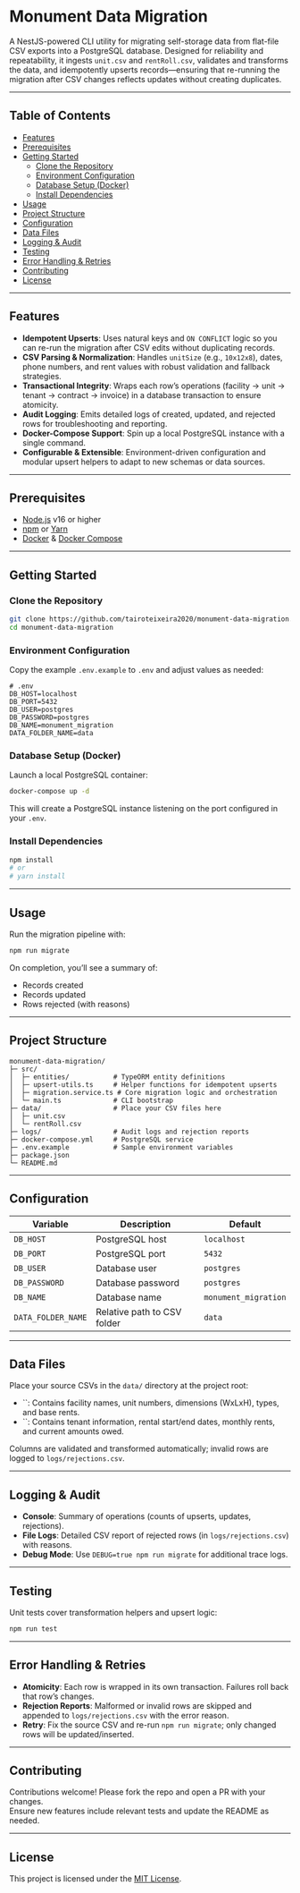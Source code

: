 # Monument Data Migration

&#x20;

A NestJS-powered CLI utility for migrating self-storage data from flat-file CSV exports into a PostgreSQL database. Designed for reliability and repeatability, it ingests `unit.csv` and `rentRoll.csv`, validates and transforms the data, and idempotently upserts records—ensuring that re-running the migration after CSV changes reflects updates without creating duplicates.

---

## Table of Contents

- [Features](#features)
- [Prerequisites](#prerequisites)
- [Getting Started](#getting-started)
  - [Clone the Repository](#clone-the-repository)
  - [Environment Configuration](#environment-configuration)
  - [Database Setup (Docker)](#database-setup-docker)
  - [Install Dependencies](#install-dependencies)
- [Usage](#usage)
- [Project Structure](#project-structure)
- [Configuration](#configuration)
- [Data Files](#data-files)
- [Logging & Audit](#logging--audit)
- [Testing](#testing)
- [Error Handling & Retries](#error-handling--retries)
- [Contributing](#contributing)
- [License](#license)

---

## Features

- **Idempotent Upserts**: Uses natural keys and `ON CONFLICT` logic so you can re-run the migration after CSV edits without duplicating records.
- **CSV Parsing & Normalization**: Handles `unitSize` (e.g., `10x12x8`), dates, phone numbers, and rent values with robust validation and fallback strategies.
- **Transactional Integrity**: Wraps each row’s operations (facility → unit → tenant → contract → invoice) in a database transaction to ensure atomicity.
- **Audit Logging**: Emits detailed logs of created, updated, and rejected rows for troubleshooting and reporting.
- **Docker-Compose Support**: Spin up a local PostgreSQL instance with a single command.
- **Configurable & Extensible**: Environment-driven configuration and modular upsert helpers to adapt to new schemas or data sources.

---

## Prerequisites

- [Node.js](https://nodejs.org/) v16 or higher
- [npm](https://www.npmjs.com/) or [Yarn](https://yarnpkg.com/)
- [Docker](https://www.docker.com/) & [Docker Compose](https://docs.docker.com/compose/)

---

## Getting Started

### Clone the Repository

```bash
git clone https://github.com/tairoteixeira2020/monument-data-migration.git
cd monument-data-migration
```

### Environment Configuration

Copy the example `.env.example` to `.env` and adjust values as needed:

```
# .env
DB_HOST=localhost
DB_PORT=5432
DB_USER=postgres
DB_PASSWORD=postgres
DB_NAME=monument_migration
DATA_FOLDER_NAME=data
```

### Database Setup (Docker)

Launch a local PostgreSQL container:

```bash
docker-compose up -d
```

This will create a PostgreSQL instance listening on the port configured in your `.env`.

### Install Dependencies

```bash
npm install
# or
# yarn install
```

---

## Usage

Run the migration pipeline with:

```bash
npm run migrate
```

On completion, you’ll see a summary of:

- Records created
- Records updated
- Rows rejected (with reasons)

---

## Project Structure

```
monument-data-migration/
├─ src/
│  ├─ entities/           # TypeORM entity definitions
│  ├─ upsert-utils.ts     # Helper functions for idempotent upserts
│  ├─ migration.service.ts # Core migration logic and orchestration
│  └─ main.ts             # CLI bootstrap
├─ data/                  # Place your CSV files here
│  ├─ unit.csv
│  └─ rentRoll.csv
├─ logs/                  # Audit logs and rejection reports
├─ docker-compose.yml     # PostgreSQL service
├─ .env.example           # Sample environment variables
├─ package.json
└─ README.md
```

---

## Configuration

| Variable           | Description                 | Default              |
| ------------------ | --------------------------- | -------------------- |
| `DB_HOST`          | PostgreSQL host             | `localhost`          |
| `DB_PORT`          | PostgreSQL port             | `5432`               |
| `DB_USER`          | Database user               | `postgres`           |
| `DB_PASSWORD`      | Database password           | `postgres`           |
| `DB_NAME`          | Database name               | `monument_migration` |
| `DATA_FOLDER_NAME` | Relative path to CSV folder | `data`               |

---

## Data Files

Place your source CSVs in the `data/` directory at the project root:

- ``: Contains facility names, unit numbers, dimensions (WxLxH), types, and base rents.
- ``: Contains tenant information, rental start/end dates, monthly rents, and current amounts owed.

Columns are validated and transformed automatically; invalid rows are logged to `logs/rejections.csv`.

---

## Logging & Audit

- **Console**: Summary of operations (counts of upserts, updates, rejections).
- **File Logs**: Detailed CSV report of rejected rows (in `logs/rejections.csv`) with reasons.
- **Debug Mode**: Use `DEBUG=true npm run migrate` for additional trace logs.

---

## Testing

Unit tests cover transformation helpers and upsert logic:

```bash
npm run test
```

---

## Error Handling & Retries

- **Atomicity**: Each row is wrapped in its own transaction. Failures roll back that row’s changes.
- **Rejection Reports**: Malformed or invalid rows are skipped and appended to `logs/rejections.csv` with the error reason.
- **Retry**: Fix the source CSV and re-run `npm run migrate`; only changed rows will be updated/inserted.

---

## Contributing

Contributions welcome! Please fork the repo and open a PR with your changes.\
Ensure new features include relevant tests and update the README as needed.

---

## License

This project is licensed under the [MIT License](LICENSE).
